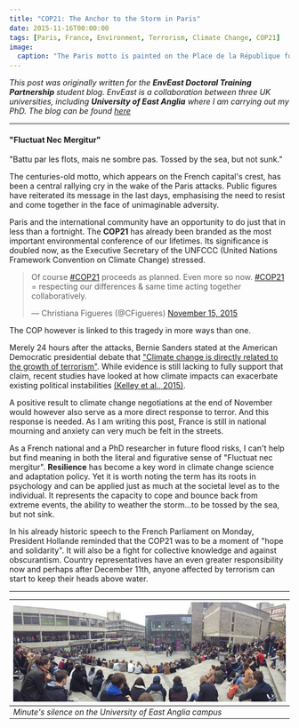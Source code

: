 ```yaml
---
title: "COP21: The Anchor to the Storm in Paris"
date: 2015-11-16T00:00:00
tags: [Paris, France, Environment, Terrorism, Climate Change, COP21]
image:
  caption: "The Paris motto is painted on the Place de la République following the shootings in the capital (credit @LucieSoullier)"
---
```


*This post was originally written for the __EnvEast Doctoral Training Partnership__ student blog. EnvEast is a collaboration between three UK universities, including __University of East Anglia__ where I am carrying out my PhD. The blog can be found [here](http://www.scienvy.co.uk/)*

***

#### "Fluctuat Nec Mergitur"
"Battu par les flots, mais ne sombre pas. Tossed by the sea, but not sunk."

The centuries-old motto, which appears on the French capital's crest, has been a central rallying cry in the wake of the Paris attacks. Public figures have reiterated its message in the last days, emphasising the need to resist and come together in the face of unimaginable adversity.

Paris and the international community have an opportunity to do just that in less than a fortnight. The **COP21** has already been branded as the most important environmental conference of our lifetimes. Its significance is doubled now, as the Executive Secretary of the UNFCCC (United Nations Framework Convention on Climate Change) stressed.

<blockquote class="twitter-tweet"><p lang="en" dir="ltr">Of course <a href="https://twitter.com/hashtag/COP21?src=hash&amp;ref_src=twsrc%5Etfw">#COP21</a> proceeds as planned. Even more so now. <a href="https://twitter.com/hashtag/COP21?src=hash&amp;ref_src=twsrc%5Etfw">#COP21</a> = respecting our differences &amp; same time acting together collaboratively.</p>&mdash; Christiana Figueres (@CFigueres) <a href="https://twitter.com/CFigueres/status/665807301614284800?ref_src=twsrc%5Etfw">November 15, 2015</a></blockquote> <script async src="https://platform.twitter.com/widgets.js" charset="utf-8"></script>

The COP however is linked to this tragedy in more ways than one.

Merely 24 hours after the attacks, Bernie Sanders stated at the American Democratic presidential debate that ["Climate change is directly related to the growth of terrorism"](https://www.youtube.com/watch?v=ojFfyQFIINc). While evidence is still lacking to fully support that claim, recent studies have looked at how climate impacts can exacerbate existing political instabilities [(Kelley et al., 2015)](https://www.pnas.org/content/112/11/3241).

A positive result to climate change negotiations at the end of November would however also serve as a more direct response to terror. And this response is needed. As I am writing this post, France is still in national mourning and anxiety can very much be felt in the streets.

As a French national and a PhD researcher in future flood risks, I can't help but find meaning in both the literal and figurative sense of "Fluctuat nec mergitur". **Resilience** has become a key word in climate change science and adaptation policy. Yet it is worth noting the term has its roots in psychology and can be applied just as much at the societal level as to the individual. It represents the capacity to cope and bounce back from extreme events, the ability to weather the storm...to be tossed by the sea, but not sink.

In his already historic speech to the French Parliament on Monday, President Hollande reminded that the COP21 was to be a moment of "hope and solidarity". It will also be a fight for collective knowledge and against obscurantism. Country representatives have an even greater responsibility now and perhaps after December 11th, anyone affected by terrorism can start to keep their heads above water.

***

| ![uea](/post/cop21/uea.jpg) |
|---| 
| *Minute's silence on the University of East Anglia campus* |